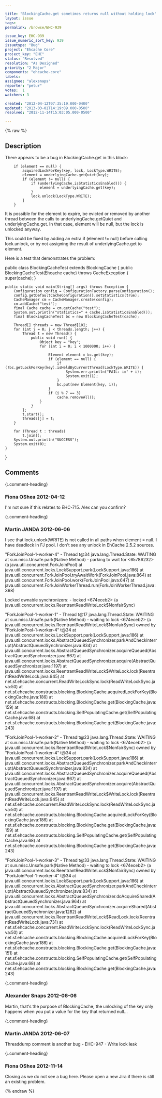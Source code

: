 ```yaml
---

title: "BlockingCache.get sometimes returns null without holding lock"
layout: issue
tags: 
permalink: /browse/EHC-939

issue_key: EHC-939
issue_numeric_sort_key: 939
issuetype: "Bug"
project: "Ehcache Core"
project_key: "EHC"
status: "Resolved"
resolution: "As Designed"
priority: "2 Major"
components: "ehcache-core"
labels: 
assignee: "alexsnaps"
reporter: "petur"
votes:  1
watchers: 3

created: "2012-04-12T07:35:19.000-0400"
updated: "2013-03-01T14:19:09.000-0500"
resolved: "2012-11-14T15:03:05.000-0500"

---
```




{% raw %}



## Description

<div markdown="1" class="description">

There appears to be a bug in BlockingCache.get in this block:

        if (element == null) {
            acquiredLockForKey(key, lock, LockType.WRITE);
            element = underlyingCache.getQuiet(key);
            if (element != null) {
                if (underlyingCache.isStatisticsEnabled()) {
                    element = underlyingCache.get(key);
                }
                lock.unlock(LockType.WRITE);
            }
        }

It is possible for the element to expire, be evicted or removed by another thread between the calls to underlyingCache.getQuiet and underlyingCache.get. In that case, element will be null, but the lock is unlocked anyway.

This could be fixed by adding an extra if (element != null) before calling lock.unlock, or by not assigning the result of underlyingCache.get to element.

Here is a test that demonstrates the problem:

public class BlockingCacheTest extends BlockingCache \{
    public BlockingCacheTest(Ehcache cache) throws CacheException {
        super(cache);
    }

    public static void main(String[] args) throws Exception {
        Configuration config = ConfigurationFactory.parseConfiguration();
        config.getDefaultCacheConfiguration().setStatistics(true);
        CacheManager cm = CacheManager.create(config);
        cm.addCache("test");
        final Cache cache = cm.getCache("test");
        System.out.println("statistics=" + cache.isStatisticsEnabled());
        final BlockingCacheTest bc = new BlockingCacheTest(cache);

        Thread[] threads = new Thread[10];
        for (int j = 0; j < threads.length; j++) {
            Thread t = new Thread() {
                public void run() {
                    Object key = "key";
                    for (int i = 0; i < 1000000; i++) {

                        Element element = bc.get(key);
                        if (element == null) {
                            if (!bc.getLockForKey(key).isHeldByCurrentThread(LockType.WRITE)) {
                                System.err.println("FAIL: i=" + i);
                                System.exit(1);
                            }
                            bc.put(new Element(key, i));
                        }
                        if (i % 7 == 3)
                            cache.removeAll();
                    }
                }
            };
            t.start();
            threads[j] = t;
        }

        for (Thread t : threads)
            t.join();
        System.out.println("SUCCESS");
        System.exit(0);
    }
\}


</div>

## Comments


{:.comment-heading}
### **Fiona OShea** <span class="date">2012-04-12</span>

<div markdown="1" class="comment">

I'm not sure if this relates to EHC-715.
Alex can you confirm? 

</div>


{:.comment-heading}
### **Martin JANDA** <span class="date">2012-06-06</span>

<div markdown="1" class="comment">

I see that lock.unlock(WRITE) is not called in all paths when element = null. I have deadlock in FJ pool. I don't see any unlock in EhCache 2.5.2 sources.

"ForkJoinPool-1-worker-4" - Thread t@34
   java.lang.Thread.State: WAITING
	at sun.misc.Unsafe.park(Native Method)
	- parking to wait for <65786232> (a java.util.concurrent.ForkJoinPool)
	at java.util.concurrent.locks.LockSupport.park(LockSupport.java:186)
	at java.util.concurrent.ForkJoinPool.tryAwaitWork(ForkJoinPool.java:864)
	at java.util.concurrent.ForkJoinPool.work(ForkJoinPool.java:647)
	at java.util.concurrent.ForkJoinWorkerThread.run(ForkJoinWorkerThread.java:398)

   Locked ownable synchronizers:
	- locked <674eceb2> (a java.util.concurrent.locks.ReentrantReadWriteLock$NonfairSync)

"ForkJoinPool-1-worker-1" - Thread t@17
   java.lang.Thread.State: WAITING
	at sun.misc.Unsafe.park(Native Method)
	- waiting to lock <674eceb2> (a java.util.concurrent.locks.ReentrantReadWriteLock$NonfairSync) owned by "ForkJoinPool-1-worker-4" t@34
	at java.util.concurrent.locks.LockSupport.park(LockSupport.java:186)
	at java.util.concurrent.locks.AbstractQueuedSynchronizer.parkAndCheckInterrupt(AbstractQueuedSynchronizer.java:834)
	at java.util.concurrent.locks.AbstractQueuedSynchronizer.acquireQueued(AbstractQueuedSynchronizer.java:867)
	at java.util.concurrent.locks.AbstractQueuedSynchronizer.acquire(AbstractQueuedSynchronizer.java:1197)
	at java.util.concurrent.locks.ReentrantReadWriteLock$WriteLock.lock(ReentrantReadWriteLock.java:945)
	at net.sf.ehcache.concurrent.ReadWriteLockSync.lock(ReadWriteLockSync.java:50)
	at net.sf.ehcache.constructs.blocking.BlockingCache.acquiredLockForKey(BlockingCache.java:186)
	at net.sf.ehcache.constructs.blocking.BlockingCache.get(BlockingCache.java:159)
	at net.sf.ehcache.constructs.blocking.SelfPopulatingCache.get(SelfPopulatingCache.java:68)
	at net.sf.ehcache.constructs.blocking.BlockingCache.get(BlockingCache.java:243)

"ForkJoinPool-1-worker-2" - Thread t@23
   java.lang.Thread.State: WAITING
	at sun.misc.Unsafe.park(Native Method)
	- waiting to lock <674eceb2> (a java.util.concurrent.locks.ReentrantReadWriteLock$NonfairSync) owned by "ForkJoinPool-1-worker-4" t@34
	at java.util.concurrent.locks.LockSupport.park(LockSupport.java:186)
	at java.util.concurrent.locks.AbstractQueuedSynchronizer.parkAndCheckInterrupt(AbstractQueuedSynchronizer.java:834)
	at java.util.concurrent.locks.AbstractQueuedSynchronizer.acquireQueued(AbstractQueuedSynchronizer.java:867)
	at java.util.concurrent.locks.AbstractQueuedSynchronizer.acquire(AbstractQueuedSynchronizer.java:1197)
	at java.util.concurrent.locks.ReentrantReadWriteLock$WriteLock.lock(ReentrantReadWriteLock.java:945)
	at net.sf.ehcache.concurrent.ReadWriteLockSync.lock(ReadWriteLockSync.java:50)
	at net.sf.ehcache.constructs.blocking.BlockingCache.acquiredLockForKey(BlockingCache.java:186)
	at net.sf.ehcache.constructs.blocking.BlockingCache.get(BlockingCache.java:159)
	at net.sf.ehcache.constructs.blocking.SelfPopulatingCache.get(SelfPopulatingCache.java:68)
	at net.sf.ehcache.constructs.blocking.BlockingCache.get(BlockingCache.java:243)

"ForkJoinPool-1-worker-3" - Thread t@33
   java.lang.Thread.State: WAITING
	at sun.misc.Unsafe.park(Native Method)
	- waiting to lock <674eceb2> (a java.util.concurrent.locks.ReentrantReadWriteLock$NonfairSync) owned by "ForkJoinPool-1-worker-4" t@34
	at java.util.concurrent.locks.LockSupport.park(LockSupport.java:186)
	at java.util.concurrent.locks.AbstractQueuedSynchronizer.parkAndCheckInterrupt(AbstractQueuedSynchronizer.java:834)
	at java.util.concurrent.locks.AbstractQueuedSynchronizer.doAcquireShared(AbstractQueuedSynchronizer.java:964)
	at java.util.concurrent.locks.AbstractQueuedSynchronizer.acquireShared(AbstractQueuedSynchronizer.java:1282)
	at java.util.concurrent.locks.ReentrantReadWriteLock$ReadLock.lock(ReentrantReadWriteLock.java:731)
	at net.sf.ehcache.concurrent.ReadWriteLockSync.lock(ReadWriteLockSync.java:50)
	at net.sf.ehcache.constructs.blocking.BlockingCache.acquiredLockForKey(BlockingCache.java:186)
	at net.sf.ehcache.constructs.blocking.BlockingCache.get(BlockingCache.java:151)
	at net.sf.ehcache.constructs.blocking.SelfPopulatingCache.get(SelfPopulatingCache.java:68)
	at net.sf.ehcache.constructs.blocking.BlockingCache.get(BlockingCache.java:243)


</div>


{:.comment-heading}
### **Alexander Snaps** <span class="date">2012-06-06</span>

<div markdown="1" class="comment">

Martin, that's the purpose of BlockingCache, the unlocking of the key only happens when you put a value for the key that returned null...

</div>


{:.comment-heading}
### **Martin JANDA** <span class="date">2012-06-07</span>

<div markdown="1" class="comment">

Threaddump comment is another bug - EHC-947 - Write lock leak

</div>


{:.comment-heading}
### **Fiona OShea** <span class="date">2012-11-14</span>

<div markdown="1" class="comment">

Closing as we do not see a bug here.
Please open a new Jira if there is still an existing problem.

</div>



{% endraw %}
